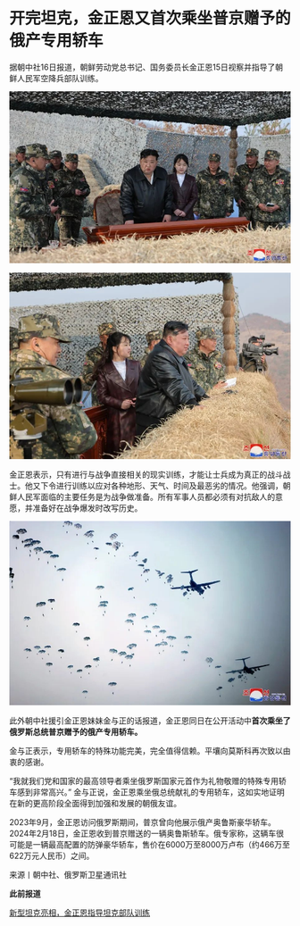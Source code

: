 # 开完坦克，金正恩又首次乘坐普京赠予的俄产专用轿车

据朝中社16日报道，朝鲜劳动党总书记、国务委员长金正恩15日视察并指导了朝鲜人民军空降兵部队训练。

![fc10d2ec6a879cf053126505c7e24026.jpg](https://raw.githubusercontent.com/qqhsx/qqnews_image/main/2024/03/16/开完坦克，金正恩又首次乘坐普京赠予的俄产专用轿车/fc10d2ec6a879cf053126505c7e24026.jpg)

![6d2a47dae887e763bd17e91cc25d270b.jpg](https://raw.githubusercontent.com/qqhsx/qqnews_image/main/2024/03/16/开完坦克，金正恩又首次乘坐普京赠予的俄产专用轿车/6d2a47dae887e763bd17e91cc25d270b.jpg)

金正恩表示，只有进行与战争直接相关的现实训练，才能让士兵成为真正的战斗战士。他又下令进行训练以应对各种地形、天气、时间及最恶劣的情况。他强调，朝鲜人民军面临的主要任务是为战争做准备。所有军事人员都必须有对抗敌人的意愿，并准备好在战争爆发时改写历史。

![c320cde39c10fb81a1dc99e6b4982db5.jpg](https://raw.githubusercontent.com/qqhsx/qqnews_image/main/2024/03/16/开完坦克，金正恩又首次乘坐普京赠予的俄产专用轿车/c320cde39c10fb81a1dc99e6b4982db5.jpg)

此外朝中社援引金正恩妹妹金与正的话报道，金正恩同日在公开活动中**首次乘坐了俄罗斯总统普京赠予的俄产专用轿车。**

金与正表示，专用轿车的特殊功能完美，完全值得信赖。平壤向莫斯科再次致以由衷的感谢。

“我就我们党和国家的最高领导者乘坐俄罗斯国家元首作为礼物敬赠的特殊专用轿车感到非常高兴。”
金与正说，金正恩乘坐俄总统献礼的专用轿车，这如实地证明在新的更高阶段全面得到加强和发展的朝俄友谊。

2023年9月，金正恩访问俄罗斯期间，普京曾向他展示俄产奥鲁斯豪华轿车。2024年2月18日，金正恩收到普京赠送的一辆奥鲁斯轿车。俄专家称，这辆车很可能是一辆最高配置的防弹豪华轿车，售价在6000万至8000万卢布（约466万至622万元人民币）之间。

来源丨朝中社、俄罗斯卫星通讯社

**此前报道**

[新型坦克亮相，金正恩指导坦克部队训练](https://news.qq.com/rain/a/20240316V024M200)

